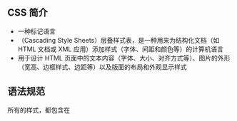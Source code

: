 ## CSS 简介

+ 一种标记语言
+ （Cascading Style Sheets）层叠样式表，是一种用来为结构化文档（如 HTML 文档或 XML 应用）添加样式（字体、间距和颜色等）的计算机语言
+ 用于设计 HTML 页面中的文本内容（字体、大小、对齐方式等）、图片的外形（宽高、边框样式、边距等）以及版面的布局和外观显示样式

## 语法规范

   所有的样式，都包含在 <style> 标签内，表示是样式表。<style> 一般写到 </head> 上方

    <head>
        <style>
            h4 {
                color: blue;
                font-size: 100px;
            }
        </style>
    </head>

## 代码风格

略

## 选择器

### 1. 标签选择器

+ #### 语法

 	标签名{
 	    	属性：属性值
 	    	...
 		}

+ #### 类选择器

	.类名 {
	     属性1: 属性值1;  
	     ...
	 } 

	

	**调用**     `<div class="类名"> 输入内容 </div>`

### 2.id选择器

 #id名 {
        属性1: 属性值1;  
        ...
    }


​    注意：id 属性只能在每个 HTML 文档中出现一次



### 3.通配符选择器

​	{
​		属性1: 属性值1;  
​		...
​    }

​        通配符选择器不需要调用

## 字体



## 文本属性（仅举一例）

### 1. 文本颜色

 ```
    div { 
         color: red;
     }
 ```



### 2. 文本对齐

```
 div { 
        text-align: center;
    }
```



### 3. 修饰文本

```
 div { 
        text-decoration：underline；
     }
```



### 4. 行间距

```
 p { 
        line-height: 26px;
    }
```

其余大家刻举一反三。



## css样式表

### 1. 行内样式表

### 2.内部样式表

### 3.外部样式表



##  Emmet语法

### 1 .快速生成HTML结构语法

+ 签名+`tab`键

+ 标签名*n
+ 标签名>子标签名
+ 标签名+兄弟标签名
+ `.`+class名 或 `#`+id名   + `tab`键
+ 自增符$*n
+ 标签名{输入内容}

### 2.快速生成CSS样式语法

+ w200+`tab`键
+ ti2em+`tab`键
+ h200+`tab`键
+ lh26+`tab`键
+ .....

## 复合选择器

### 1. 后代选择器（重要）

​	**定义：**

​			又称**包含选择器**，外层标签在前，内侧标签在后。`元素1 元素2 {样式声明}`。

### 2 .子选择器 (重要）

**定义：**

​		子元素选择器（子选择器）只能选择作为某元素的最近一级子元素。

​		（简单理解就是选亲儿子元素）

### 3. 并集选择器 (重要）

**定义：**

​		并集选择器可以选择多组标签, 同时为他们定义相同的样式，通常用于集体声明。并集选择器是各选择器通过英文逗号（,）连接而成，任何形式的选择器都可以作为并集选择器的一部分。

### 4.伪类选择器

**定义：**

​		伪类选择器用于向某些选择器添加特殊的效果，比如给链接添加特殊效果，或选择第1个，第n个元素。

**语法：**

​		伪类选择器书写最大的特点是用冒号（:）表示，比如 :hover 、 :first-child 。



### 5.链接伪类选择器

**定义：**

​		伪类选择器用于向某些选择器添加特殊的效果，比如给链接添加特殊效果，或选择第1个，第n个元素。

**语法：**

​		伪类选择器书写最大的特点是用冒号（:）表示，比如 :hover 、 :first-child 。

​		a:link	没有点击过的(访问过的)链接
​		a:visited	点击过的(访问过的)链接
​		a:hover	鼠标经过的那个链接
​		a:active	鼠标正在按下还没有弹起鼠标的那个链接

### 6.  :focus 伪类选择器

**定义：**

​		:focus 伪类选择器用于选取获得焦点的表单元素。

​		焦点就是光标，一般情况 <input> 类表单元素才能获取

## 显示模式

### 1、块元素

**常见的块元素**：

```
<h1>~<h6>、<p>、<div>、<ul>、<ol>、<li>
```

​		<div> 标签是最典型的块元素。

### 2、行内元素

**常见的行内元素：**

```
<a>、<strong>、<b>、<em>、<i>、<del>、<s>、<ins>、<u>、<span>
```

​		<span> 标签是最典型的行内元素。有的地方也将行内元素称为内联元素。



### 3、行内块元素

**常见的行内块标签**：

```
<img />、<input />、<td>
```

​		它们同时具有块元素和行内元素的特点。有些资料称它们为行内块元素。

##  css三大特性

### 1. 层叠型

+ 覆盖另一个冲突的样式

+ 样式不冲突，就不层叠

### 2 继承性

​	CSS中的继承: 子标签会继承父标签的某些样式，如文本颜色和字号。恰当地使用继承可以简化代码，降低 CSS 样式的复杂性。

+ 父亲的样式会继承给子代（简化代码）
+ 继承的样式有限（文字相关）

### 3、优先级

当同一个元素指定多个选择器，就会有优先级的产生。

- 选择器相同，则执行层叠性
- 选择器不同，则根据选择器权重执行



## 盒子模型

### 边框（border）

#### 1、边框的使用

1、border可以设置元素的边框。边框有三部分组成：边框宽度(粗细) 边框样式  边框颜色；

2、语法：

```css
 border : border-width || border-style || border-color;   
```

3、边框的合写分写

边框简写：

```css
 border: 1px solid red;  
```

边框分开写法：

```css
 border-top: 1px solid red;  /* 只设定上边框， 其余同理 */   
```

#### 2、表格的细线边框

1、border-collapse 属性控制浏览器绘制表格边框的方式。它控制相邻单元格的边框。

2、语法：

```css
 border-collapse:collapse; 
```

#### 3、边框会影响盒子实际大小

边框会额外增加盒子的实际大小。因此我们有两种方案解决：

- 测量盒子大小的时候,不量边框。
- 如果测量的时候包含了边框,则需要 width/height 减去边框宽度

### 4、内边距（padding）

#### 4.1、内边距的使用方式

1、padding 属性用于设置内边距，即边框与内容之间的距离。

#### 4.2、内边距会影响盒子实际大小

### 5、外边距（margin）

#### 5.1、外边距的使用方式

margin 属性用于设置外边距，即控制盒子和盒子之间的距离。

#### 5.2、外边距典型应用

常见的写法，以下三种都可以：

```css
margin-left: auto;   margin-right: auto;
margin: auto;
margin: 0 auto;
```

#### 5.3、外边距合并

使用 margin 定义块元素的垂直外边距时，可能会出现外边距的合并。

#### 5.4、清除内外边距

```css
 * {
    padding:0;   /* 清除内边距 */
    margin:0;    /* 清除外边距 */
  }
```

​		
